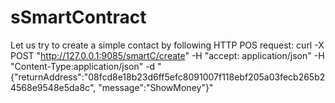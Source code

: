 # sSmartContract

Let us try to create a simple contact by following HTTP POS request:
curl -X POST "http://127.0.0.1:9085/smartC/create" -H "accept: application/json" -H "Content-Type:application/json" 
-d "{\"returnAddress\":\"08fcd8e18b23d6ff5efc8091007f118ebf205a03fecb265b24568e9548e5da8c\", \"message\":\"ShowMoney\"}"

